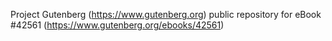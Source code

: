 Project Gutenberg (https://www.gutenberg.org) public repository for eBook #42561 (https://www.gutenberg.org/ebooks/42561)
